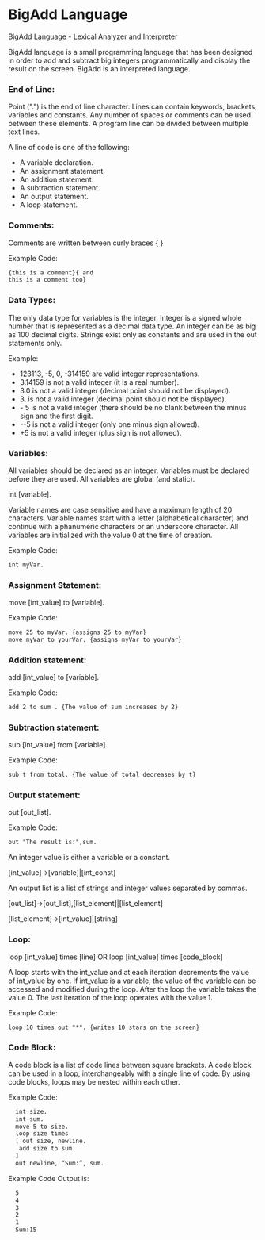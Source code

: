 # BigAdd Language
<p>BigAdd Language - Lexical Analyzer and Interpreter</p>

<p>BigAdd language is a small programming language that has been designed in order to add and subtract big integers programmatically and display the result on the screen. BigAdd is an interpreted language.</p>

<h3>End of Line:</h3>
<p>Point (".") is the end of line character. Lines can contain keywords, brackets, variables and constants. Any number of spaces or comments can be used between these elements. A program line can be divided between multiple text lines.</p>
<p>A line of code is one of the following:</p>
<ul>
  <li>A variable declaration.</li>
  <li>An assignment statement.</li>
  <li>An addition statement.</li>
  <li>A subtraction statement.</li>
  <li>An output statement.</li>
  <li>A loop statement.</li>
</ul>

<h3>Comments:</h3>
<p>Comments are written between curly braces { }</p>
<p>Example Code:</p>
  
```html
{this is a comment}{ and
this is a comment too}
```

<h3>Data Types:</h3>
<p>The only data type for variables is the integer. Integer is a signed whole number that is represented as a decimal data type. An integer can be as big as 100 decimal digits. Strings exist only as constants and are used in the out statements only.</p>
<p>Example:<p>
<ul>
  <li>123113, -5, 0, -314159 are valid integer representations.</li>
  <li>3.14159 is not a valid integer (it is a real number).</li>
  <li>3.0 is not a valid integer (decimal point should not be displayed).</li>
  <li>3. is not a valid integer (decimal point should not be displayed).</li>
  <li>- 5 is not a valid integer (there should be no blank between the minus sign and the first digit.</li>
  <li>--5 is not a valid integer (only one minus sign allowed).</li>
  <li>+5 is not a valid integer (plus sign is not allowed).</li>
</ul>

<h3>Variables:</h3>
<p>All variables should be declared as an integer. Variables must be declared before they are used. All variables are global (and static).</p>
<p>int [variable].</p>
<p>Variable names are case sensitive and have a maximum length of 20 characters. Variable names start with a letter (alphabetical character) and continue with alphanumeric characters or an underscore character. All variables are initialized with the value 0 at the time of creation.</p>
<p>Example Code:</p>

```html
int myVar.
```

<h3>Assignment Statement:</h3>
<p>move [int_value] to [variable].<p>
<p>Example Code:</p>

```html
move 25 to myVar. {assigns 25 to myVar}
move myVar to yourVar. {assigns myVar to yourVar}
```

<h3>Addition statement:</h3>
<p>add [int_value] to [variable].</p>
<p>Example Code:</p>

```html
add 2 to sum . {The value of sum increases by 2}
```

<h3>Subtraction statement:</h3>
<p>sub [int_value] from [variable].</p>
<p>Example Code:</p>

```html
sub t from total. {The value of total decreases by t}
```

<h3>Output statement:</h3>
<p>out [out_list].</p>
<p>Example Code:</p>

```html
out "The result is:",sum.
```

<p>An integer value is either a variable or a constant.</p>
<p>[int_value]→[variable]|[int_const]</p>

<p>An output list is a list of strings and integer values separated by commas.</p>
<p>[out_list]→[out_list],[list_element]|[list_element]</p>
<p>[list_element]→[int_value]|[string]</p>

<h3>Loop:</h3>
<p>loop [int_value] times [line] OR loop [int_value] times [code_block]</p>
<p>A loop starts with the int_value and at each iteration decrements the value of int_value by one. If int_value is a variable, the value of the variable can be accessed and modified during the loop. After the loop the variable takes the value 0. The last iteration of the loop operates with the value 1.</p>
<p>Example Code:</p>

```html
loop 10 times out "*". {writes 10 stars on the screen}
```
<h3>Code Block:</h3>
<p>A code block is a list of code lines between square brackets. A code block can be used in a loop,
interchangeably with a single line of code. By using code blocks, loops may be nested within each
other.</p>

<p>Example Code:</p>

```html
  int size.
  int sum.
  move 5 to size.
  loop size times
  [ out size, newline.
   add size to sum.
  ]
  out newline, “Sum:”, sum.
```

<p>Example Code Output is:</p>

```html
  5 
  4
  3
  2
  1
  Sum:15
```


